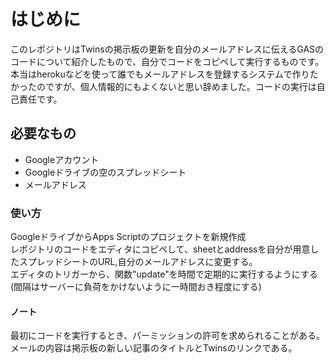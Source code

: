 # はじめに  
このレポジトリはTwinsの掲示板の更新を自分のメールアドレスに伝えるGASのコードについて紹介したもので、自分でコードをコピペして実行するものです。本当はherokuなどを使って誰でもメールアドレスを登録するシステムで作りたかったのですが、個人情報的にもよくないと思い辞めました。コードの実行は自己責任です。　　

## 必要なもの　
* Googleアカウント
* Googleドライブの空のスプレッドシート
* メールアドレス

### 使い方
GoogleドライブからApps Scriptのプロジェクトを新規作成   
レポジトリのコードをエディタにコピペして、sheetとaddressを自分が用意したスプレッドシートのURL,自分のメールアドレスに変更する。  
エディタのトリガーから、関数"update"を時間で定期的に実行するようにする(間隔はサーバーに負荷をかけないように一時間おき程度にする)

#### ノート 
最初にコードを実行するとき、パーミッションの許可を求められることがある。  
メールの内容は掲示板の新しい記事のタイトルとTwinsのリンクである。  
